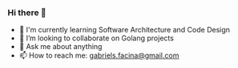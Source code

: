 ### Hi there 👋

- 🌱 I'm currently learning Software Architecture and Code Design
- 👯 I’m looking to collaborate on Golang projects
- 💬 Ask me about anything
- 📫 How to reach me: gabriels.facina@gmail.com
